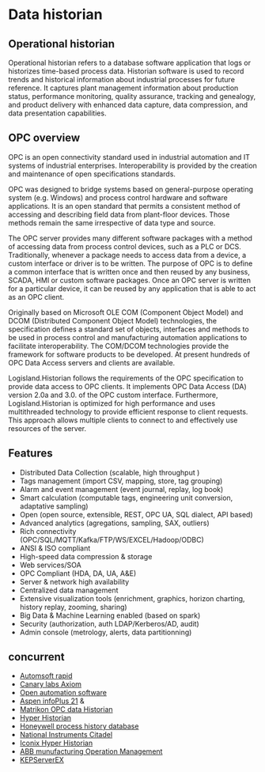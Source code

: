 
# Data historian

## Operational historian

Operational historian refers to a database software application that logs or historizes time-based process data. Historian software is used to record trends and historical information about industrial processes for future reference. It captures plant management information about production status, performance monitoring, quality assurance, tracking and genealogy, and product delivery with enhanced data capture, data compression, and data presentation capabilities.

## OPC overview

OPC is an open connectivity standard used in industrial automation and IT systems of industrial enterprises. Interoperability is provided by the creation and maintenance of open specifications standards.

OPC was designed to bridge systems based on general-purpose operating system (e.g. Windows) and process control hardware and software applications. It is an open standard that permits a consistent method of accessing and describing field data from plant-floor devices. Those methods remain the same irrespective of data type and source.

The OPC server provides many different software packages with a method of accessing data from process control devices, such as a PLC or DCS. Traditionally, whenever a package needs to access data from a device, a custom interface or driver is to be written. The purpose of OPC is to define a common interface that is written once and then reused by any business, SCADA, HMI or custom software packages. Once an OPC server is written for a particular device, it can be reused by any application that is able to act as an OPC client.

Originally based on Microsoft OLE COM (Component Object Model) and DCOM (Distributed Component Object Model) technologies, the specification defines a standard set of objects, interfaces and methods to be used in process control and manufacturing automation applications to facilitate interoperability. The COM/DCOM technologies provide the framework for software products to be developed. At present hundreds of OPC Data Access servers and clients are available.

Logisland.Historian follows the requirements of the OPC specification to provide data access to OPC clients. It implements OPC Data Access (DA) version 2.0a and 3.0. of the OPC custom interface. Furthermore, Logisland.Historian is optimized for high performance and uses multithreaded technology to provide efficient response to client requests. This approach allows multiple clients to connect to and effectively use resources of the server.

## Features

- Distributed Data Collection (scalable, high throughput  )
- Tags management (import CSV, mapping, store, tag grouping)
- Alarm and event management (event journal, replay, log book)
- Smart calculation (computable tags, engineering unit conversion, adaptative sampling)
- Open (open source, extensible, REST, OPC UA, SQL dialect, API based)
- Advanced analytics (agregations, sampling, SAX, outliers)
- Rich connectivity (OPC/SQL/MQTT/Kafka/FTP/WS/EXCEL/Hadoop/ODBC)
- ANSI & ISO compliant
- High-speed data compression & storage
- Web services/SOA
- OPC Compliant (HDA, DA, UA, A&E)
- Server & network high availability
- Centralized data management
- Extensive visualization tools (enrichment, graphics, horizon charting, history replay, zooming, sharing)
- Big Data & Machine Learning enabled (based on spark)
- Security (authorization, auth LDAP/Kerberos/AD, audit)
- Admin console (metrology, alerts, data partitionning)

## concurrent

- [Automsoft rapid](https://www.automsoft.com/?p=custom&id=84)
- [Canary labs Axiom](https://www.canarylabs.com/en/products/historian)
- [Open automation software](https://openautomationsoftware.com/products/data/data-historian/)
- [Aspen infoPlus 21](https://plantvision.se/www/se/Documents/Aspen_InfoPlus21_T3_bro_final.pdf) & [](https://fr.calameo.com/read/0036850031a17543a9d82)
- [Matrikon OPC data Historian](https://www.matrikonopc.com/portal/downloads/product_manuals/OPC-Desktop-Historian-manual.pdf)
- [Hyper Historian](http://www.iconics.com/Home/Products/Historians/Hyper-Historian.aspx#.WsOamtNuaV4)
- [Honeywell process history database](https://www.honeywellprocess.com/library/marketing/notes/uniformance-phd-pin.pdf)
- [National Instruments Citadel](http://www.ni.com/white-paper/6579/en/)
- [Iconix Hyper Historian](http://www.iconics.com/Home/Products/Historians/Hyper-Historian.aspx#.WsOamtNuaV4)
- [ABB munufacturing Operation Management](http://new.abb.com/cpm/mom-software-process-production-intelligence)
- [KEPServerEX](https://www.kepware.com/en-us/products/kepserverex/)
